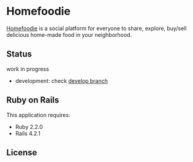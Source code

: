Homefoodie
================

[Homefoodie](homefoodie.herokuapp.com) is a social platform for everyone to share, explore, buy/sell delicious home-made food in your neighborhood.

Status
-------------
work in progress
- development: check [develop branch](https://github.com/xudongcamsys/homefoodie/tree/develop)

Ruby on Rails
-------------

This application requires:

- Ruby 2.2.0
- Rails 4.2.1

License
-------
